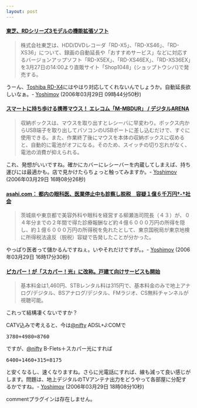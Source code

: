 ```yaml
---
layout: post
---
```

<h4><a href="http://www.watch.impress.co.jp/av/docs/20060322/toshiba1.htm">東芝、RDシリーズ3モデルの機能拡張ソフト</a></h4>
<blockquote><p>株式会社東芝は、HDD/DVDレコーダ「RD-X5」、「RD-XS46」、「RD-XS36」について、録画の自動延長や「おすすめサービス」などに対応するバージョンアップソフト「RD-X5EX」、「RD-XS46EX」、「RD-XS36EX」を3月27日の14:00より直販サイト「Shop1048」(ショップトウシバ)で発売する。</p>
</blockquote>
<p>うーん、<a href="/?page=Toshiba+RD%2DX4" class="wikipage">Toshiba RD-X4</a>にはやはり対応してくれないんでしょうか。自動延長欲しいなぁ。- <a href="/?page=Yoshimov" class="wikipage">Yoshimov</a> (2006年03月29日 09時44分50秒)</p>
<h4><a href="http://arena.nikkeibp.co.jp/news/20060328/116031/">スマートに持ち歩ける携帯マウス！ エレコム「M-MBDUR」 / デジタルARENA</a></h4>
<blockquote><p>収納ボックスは、マウスを取り出すとレシーバに早変わり。ボックス内からUSB端子を取り出してパソコンのUSBポートに差し込むだけで、すぐに使用できる。また、作業終了後にマウスを本体の収納ボックスに収めると、自動的に電池がオフになる。そのため、スイッチの切り忘れがなく、電池の消費が抑えられる。</p>
</blockquote>
<p>これ、発想がいいですね。確かにカバーにレシーバーを内蔵してしまえば、持ち運びには最適かも。店で見かけたらちょっと触ってみますか。- <a href="/?page=Yoshimov" class="wikipage">Yoshimov</a> (2006年03月29日 16時08分26秒)</p>
<h4><a href="http://www.asahi.com/national/update/0329/TKY200603280540.html?ref=rss">asahi.com： 都内の眼科医、医業停止中も診察し脱税　容疑１億６千万円†-†社会</a></h4>
<blockquote><p>茨城県や東京都で美容外科や眼科を経営する柳瀬浩司院長（４３）が、０４年分までの２年間で得た診療報酬など約４億６０００万円の所得を隠し、約１億６０００万円の所得税を免れたとして、東京国税局が東京地検に所得税法違反（脱税）容疑で告発したことが分かった。</p>
</blockquote>
<p>やっぱり医者って儲かるんですねぇ。いやそれだけですが。。- <a href="/?page=Yoshimov" class="wikipage">Yoshimov</a> (2006年03月29日 16時17分30秒)</p>
<h4><a href="http://bb.watch.impress.co.jp/cda/news/13368.html?ref=rss">ピカパー！が「スカパー！光」に改称。戸建て向けサービスも開始</a></h4>
<blockquote><p>基本料金は1,460円、STBレンタル料は315円で、基本料金のみで地上アナログ/デジタル、BSアナログ/デジタル、FMラジオ、CS無料チャンネルが視聴可能。</p>
</blockquote>
<p>これって結構凄くないですか？</p>
<p>CATV込みで考えると、今は<a href="http://www.nifty.com/">@nifty</a> ADSL+J:COMで</p>
<pre>3780+4980=8760
</pre>
<p>ですが、<a href="http://www.nifty.com/">@nifty</a> B-Flets＋スカパー光にすれば</p>
<pre>6400+1460+315=8175
</pre>
<p>と安くなるし、速くなりますね。さらに光電話にすれば、線も減って良い感じがします。問題は、地上デジタルのTVアンテナ出力をどうやって各部屋に分配するかですね。- <a href="/?page=Yoshimov" class="wikipage">Yoshimov</a> (2006年03月29日 18時08分10秒)</p>
<p><span class="error">commentプラグインは存在しません。</span> </p>
